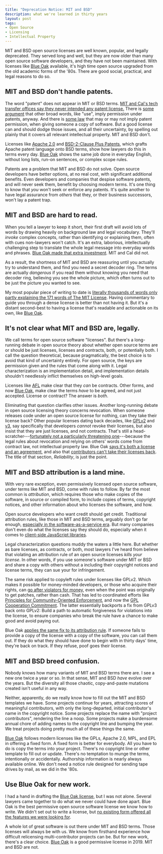 ```yaml
---
title: "Deprecation Notice: MIT and BSD"
description: what we're learned in thirty years
layout: post
tags:
- Open Source
- Licensing
- Intellectual Property
---
```


MIT and BSD open source licenses are well known, popular, and legally deprecated.  They served long and well, but they are now older than many open source software developers, and they have not been maintained.  With licenses like [Blue Oak](https://blueoakcouncil.org/license/1.0.0) available, it's high time open source upgraded from the old academic forms of the '80s.  There are good social, practical, and legal reasons to do so.

## MIT and BSD don't handle patents.

The word "patent" does not appear in MIT or BSD terms.  [MIT and Cal's tech transfer offices say they never intended any patent license.](http://stlr.org/2018/10/15/the-truth-about-oss-frand-by-all-indications-compatible-models-in-standards-settings/)  There is [some argument](https://opensource.com/article/18/3/patent-grant-mit-license) that other broad words, like "use", imply permission under patents, anyway.  And there is [some law](http://stlr.org/2019/03/04/oss-and-frand-complementary-models-for-innovation-and-development/) that may or may not imply patent permission, when giving someone a copy of software.  But a good license can and should dodge those issues, and all their uncertainty, by spelling out plainly that it covers all relevant intellectual property.  MIT and BSD don't.

Licenses like [Apache 2.0](https://spdx.org/licenses/Apache-2.0.html) and [BSD-2-Clause Plus Patents](https://spdx.org/liceness/BSD-2-Clause-Patents.html), which grafts Apache patent language onto BSD terms, show how lawyers do this in terms every day.  [Blue Oak](https://blueoakcouncil.org/license/1.0.0#patent) shows the same job done in everyday English, without long lists, run-on sentences, or complex scope rules.

Patents are a problem that MIT and BSD do not solve.  Open source developers have better options, at no real cost, with significant additional benefits.  Even developers and companies that despise software patents, and will never seek them, benefit by choosing modern terms.  It's one thing to know that _you_ won't seek or enforce any patents.  It's quite another to have legal assurance from _others_ that they, or their business successors, won't lay a patent trap.

## MIT and BSD are hard to read.

When you tell a lawyer to keep it short, their first draft will avoid lots of words by drawing heavily on background law and legal vocabulary.  They'll _invoke_ complex concepts, rather than identifying or explaining them, often with cues non-lawyers won't catch.  It's an extra, laborious, intellectually challenging step to translate the whole legal message into everyday words and phrases.  [Blue Oak made that extra investment](https://blueoakcouncil.org/2019/03/06/model.html#language-simplified).  MIT and Cal did not.

As a result, the shortness of MIT and BSD are reassuring until you actually try to understand them, and find you need a secret decoder ring.  The terms are actually _dangerous_ if you read them without knowing you need that decoder ring, believing you see the whole picture, which often turns out to be just the picture you wanted to see.

My most popular piece of writing to date is [literally thousands of words only partly explaining the 171 words of The MIT License](https://writing.kemitchell.com/2016/09/21/MIT-License-Line-by-Line.html).  Having commentary to guide you through a dense license is better than not having it.  But it's a distant second-best to having a license that's readable and actionable on its own, like [Blue Oak](https://blueoakcouncil.org/license/1.0.0).

## It's not clear what MIT and BSD are, legally.

We call terms for open source software "licenses".  But there's a long-running debate in open source theory about whether open source terms are or should be just licenses, licenses and contracts, both, or potentially both.  I call the question theoretical, because pragmatically, the best choice is to avoid that kind of uncertainty entirely.  For open source, the keys are permission given and the rules that come along with it.  Legal characterization is an implementation detail, and implementation details shouldn't needlessly inflict themselves on high-level goals.

Licenses like [AFL](https://spdx.org/licenses/AFL-3.0.html) make clear that they _can_ be contracts.  Other forms, and now [Blue Oak](https://blueoakcouncil.org/license/1.0.0), make clear the terms _have_ to be agreed, and not just accepted.  License or contract?  The answer is _both_.

Eliminating that question clarifies other issues.  Another long-running debate in open source licensing theory concerns revocation.  When someone releases code under an open source license for nothing, can they take their license back?  Other popular licenses dating back decades, like [GPLv2](https://spdx.org/licenses/GPL-2.0-only.html) and [v3](https://spdx.org/licenses/GPL-3.0-only.html), say specifically that developers _cannot_ revoke their licenses, but also insist that they are just licenses, and not contracts.  That's still a head-scratcher---[fortunately not a particularly threatening one](https://www.synopsys.com/blogs/software-security/breach-gpl-license-breach-contract/)---because the legal rules about revocation and relying on others' words come from contract law, not intellectual property law.  Blue Oak [says it's both a license and an agreement](https://blueoakcouncil.org/license/1.0.0#acceptance), and also that [contributors can't take their licenses back](https://blueoakcouncil.org/license/1.0.0#reliability).  The title of that section, _Reliability_, is just the point.

## MIT and BSD attribution is a land mine.

With very rare exception, even permissively licensed open source software, under terms like MIT and BSD, come with rules to follow.  By far the most common is _attribution_, which requires those who make copies of the software, in source or compiled form, to include copies of terms, copyright notices, and other information about who licenses the software, and how.

Open source developers who want credit should get credit.  Traditional attribution rules, like those in MIT and BSD terms, arguably don't go far enough,  [especially in the software-as-a-service era](https://www.synopsys.com/blogs/software-security/breach-gpl-license-breach-contract/).  But many companies don't even do what the licenses say they should do, especially when it comes to [client-side JavaScript libraries](https://www.npmjs.com/package/browserify-licenses).

Legal characterization questions muddy the waters a little here.  But whether as bare licenses, as contracts, or both, most lawyers I've heard from believe that violating an attribution rule of an open source licenses _kills your license_.  In other words, if you use someone's software under MIT or BSD and share a copy with others without a including their copyright notices and license terms, they can sue your for infringement.

The same risk applied to copyleft rules under licenses like GPLv2.  Which makes it possible for money-minded developers, or those who acquire their rights, can [go after violators for money](https://opensource.com/article/17/8/patrick-mchardy-and-copyright-profiteering), even when the point was originally to get patches, rather than cash.  That has led to coordinated efforts like [Principles for Community-Oriented Enforcement](https://www.fsf.org/licensing/enforcement-principles), and now the [GPL Cooperation Commitment](https://gplcc.github.io/gplcc/).  The latter essentially backports a fix from GPLv3 back onto GPLv2:  Build a path to automatic forgiveness for violations into the license, to ensure companies who break the rule have a chance to make good and avoid paying out.

Blue Oak [applies the same fix to its attribution rule](https://blueoakcouncil.org/license/1.0.0#excuse).  If someone fails to provide a copy of the license with a copy of the software, you can call them out.  If they do what they should have done to begin with in thirty days' time, they're back on track.  If they refuse, poof goes their license.

## MIT and BSD breed confusion.

Nobody knows how many variants of MIT and BSD terms there are.  I see a new one twice a year or so.  In that sense, MIT and BSD _have_ evolve over the years.  But the diversity all those chaotic, copy-and-paste mutations created isn't useful in any way.

Neither, apparently, do we really know how to fill out the MIT and BSD templates we have.  Some projects continue for years, attracting scores of meaningful contributors, with only the long-departed, initial contributor's name in the copyright notice.  Some projects replace the name with "project contributors", rendering the line a noop.  Some projects make a burdensome annual chore of adding names to the copyright line and bumping the year.  We treat projects doing pretty much all of these things the same.

[Blue Oak](https://blueoakcouncil.org/license/1.0.0) follows modern licenses like the GPLs, Apache 2.0, MPL, and EPL in offering a fixed form.  A fixed form is better for everybody.  All you have to do is copy the terms into your project.  There's no copyright line or other template to fill out or update.  There's no temptation to munge the terms, intentionally or accidentally.  Authorship information is nearly always available online.  We don't need a notice rule designed for sending tape drives by mail, as we did in the '80s.

## Use Blue Oak for new work.

I had a hand in drafting the [Blue Oak license](https://spdx.org/license/1.0.0), but I was not alone.  Several lawyers came together to do what we never could have done apart.  Blue Oak is the best permissive open source software license we know how to write.  We didn't set out to write a license, but [no existing form offered all the features we were looking for](https://blueoakcouncil.org/2019/03/06/model.html).

A whole lot of great software is out there under MIT and BSD terms.  Those licenses will always be with us.  We know from firsthand experience how difficult relicensing multi-contributor projects can be.  But for new work, there's a clear choice.  [Blue Oak](https://blueoakcouncil.org/license/1.0.0) is a good permissive license in 2019.  MIT and BSD are not.
